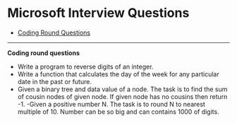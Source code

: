 
# Microsoft Interview Questions
* [Coding Round Questions](#coding)

____
<b name="coding">Coding round questions</b><br/>

- Write a program to reverse digits of an integer.
- Write a function that calculates the day of the week for any particular date in the past or future.
- Given a binary tree and data value of a node. The task is to find the sum of cousin nodes of given node. If given node has no cousins then return -1.
-Given a positive number N. The task is to round N to nearest multiple of 10. Number can be so big and can contains 1000 of digits.